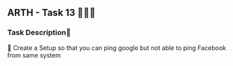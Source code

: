 ## ARTH - Task 13 👨🏻‍💻

### Task Description📄

🔰 Create a Setup so that you can ping google but not able to ping Facebook from same system
